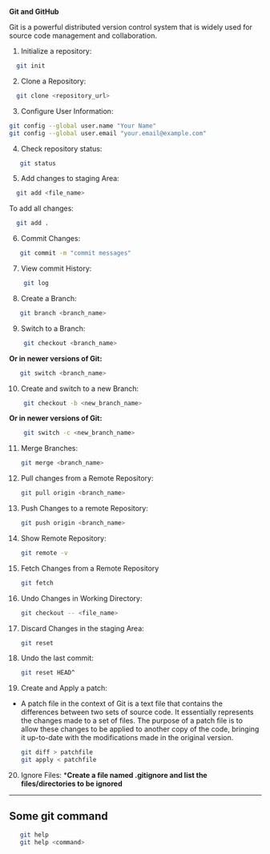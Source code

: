 **Git and GitHub**

Git is a powerful distributed version control system that is widely used for source code management and collaboration.
1. Initialize a repository:
   
 ```bash
   git init
```
2. Clone a Repository:
   
 ```bash
   git clone <repository_url>
```
3. Configure User Information:
   
  ```bash
  git config --global user.name "Your Name"
  git config --global user.email "your.email@example.com"
```
4. Check repository status:

~~~bash
   git status
   ~~~
5. Add changes to staging Area:

 ```bash
   git add <file_name>
```
To add all changes:

```bash
  git add .

  ```
6. Commit Changes:
```bash
   git commit -m "commit messages"
```
7. View commit History:
```bash
    git log
```
8. Create a Branch:
```bash
   git branch <branch_name>
```
9. Switch to a Branch:
```bash
    git checkout <branch_name>
```
 **Or in newer versions of Git:**
```bash
   git switch <branch_name>
```
10. Create and switch to a new Branch:
```bash
    git checkout -b <new_branch_name>
```
 **Or in newer versions of Git:**
```bash
    git switch -c <new_branch_name>
  ```
11. Merge Branches:

    ```bash
    git merge <branch_name>
    ```
12. Pull changes from a Remote Repository:
    ```bash
    git pull origin <branch_name>
13. Push Changes to a remote Repository:
    ```bash
    git push origin <branch_name>
14. Show Remote Repository:
    ```bash
    git remote -v
15. Fetch Changes from a Remote Repository
    ```bash
    git fetch
16. Undo Changes in Working Directory:
    ```bash
    git checkout -- <file_name>

17. Discard Changes in the staging Area:
    ```bash
    git reset

18. Undo the last commit:
    ```bash
    git reset HEAD^

19. Create and Apply a patch:
- A patch file in the context of Git is a text file that contains the differences between two sets of source code. It essentially represents the changes made to a set of files. The purpose of a patch file is to allow these changes to be applied to another copy of the code, bringing it up-to-date with the modifications made in the original version.

    ```bash
    git diff > patchfile
    git apply < patchfile

20. Ignore Files:
    ***Create a file named .gitignore and list the files/directories to be ignored**

   ---
   Some git command
   ---
```bash 
   git help
   git help <command>
```
 

 


   


